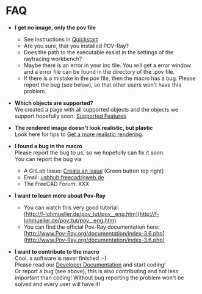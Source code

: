 # FAQ

* **I get no image, only the pov file**  
  * See instructions in [Quickstart](quickstart.md)
  * Are you sure, that you installed POV-Ray?
  * Does the path to the executable exsist in the settings of the raytracing workbench?
  * Maybe there is an error in your inc file. You will get a error window and a error file can be found in the directory of the .pov file.
  * If there is a mistake in the pov file, then the macro has a bug. Please report the bug (see below), so that other users won't have this problem.


* **Which objects are supported?**  
  We created a page with all supported objects and the objects we support hopefully soon: [Supported Features](supported.md)


* **The rendered image doesn't look realistic, but plastic**  
  Look here for tips to [Get a more realistic rendering](realistic.md).


* **I found a bug in the macro**  
  Please report the bug to us, so we hopefully can fix it soon.  
  You can report the bug via
  * A GitLab Issue: [Create an Issue](https://gitlab.com/usbhub/exporttoPov-Ray/issues) (Green button top right)
  * Email: usbhub.freecad@web.de
  * The FreeCAD Forum: XXX


* **I want to learn more about Pov-Ray**  
  * You can watch this very good tutorial:  
  [http://f-lohmueller.de/pov_tut/pov__eng.htm](http://f-lohmueller.de/pov_tut/pov__eng.htm)  
  * You can find the official Pov-Ray documentation here:  
  [http://www.Pov-Ray.org/documentation/index-3.6.php](http://www.Pov-Ray.org/documentation/index-3.6.php)


* **I want to contribute to the macro**  
  Cool, a software is never finished :-)  
  Please read our [Developer Documentation](developer.md) and start coding!  
  Or report a bug (see above), this is also contributing and not less important than coding! Without bug reporting the problem won't be solved and every user will have it!
